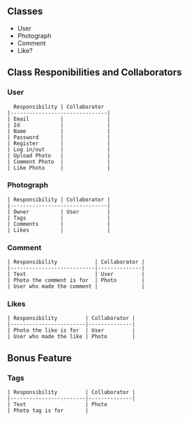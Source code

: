 ## Classes

* User
* Photograph
* Comment
* Like?

## Class Responibilities and Collaborators

### User
```
  Responsibility | Collaborator 
|-------------------------------|
| Email          |              |
| Id             |              |
| Name           |              |
| Password       |              |
| Register       |              |
| Log in/out     |              |
| Upload Photo   |              |
| Comment Photo  |              |
| Like Photo     |              |
```

### Photograph
```
| Responsibility | Collaborator |
|-------------------------------|
| Owner          | User         |
| Tags           |              |
| Comments       |              |
| Likes          |              |

```

### Comment
```
| Responsibility            | Collaborator |
|---------------------------|--------------|
| Text                      | User         |
| Photo the comment is for  | Photo        |
| User who made the comment |              |
```

### Likes
```
| Responsibility         | Collaborator |
|------------------------|--------------|
| Photo the like is for  | User         |
| User who made the like | Photo        |
```

## Bonus Feature

### Tags
```
| Responsibility         | Collaborator |
|------------------------|--------------|
| Text                   | Photo
| Photo tag is for       |
```


